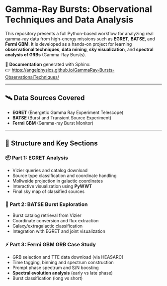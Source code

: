 # Gamma-Ray Bursts: Observational Techniques and Data Analysis

This repository presents a full Python-based workflow for analyzing real gamma-ray data from high-energy missions such as **EGRET**, **BATSE**, and **Fermi GBM**. It is developed as a hands-on project for learning **observational techniques**, **data mining**, **sky visualization**, and **spectral analysis of GRBs** (Gamma-Ray Bursts).

📘 **Documentation** generated with Sphinx:  
👉 https://angelphysics.github.io/GammaRay-Bursts-ObservationalTechniques/

---

## 🛰️ Data Sources Covered

- **EGRET** (Energetic Gamma Ray Experiment Telescope)
- **BATSE** (Burst and Transient Source Experiment)
- **Fermi GBM** (Gamma-ray Burst Monitor)

---

## 📂 Structure and Key Sections

### 📦 Part 1: EGRET Analysis
- Vizier queries and catalog download
- Source type classification and coordinate handling
- Mollweide projection in galactic coordinates
- Interactive visualization using **PyWWT**
- Final sky map of classified sources

### 🌠 Part 2: BATSE Burst Exploration
- Burst catalog retrieval from Vizier
- Coordinate conversion and flux extraction
- Galaxy/extragalactic classification
- Integration with EGRET and joint visualization

### ⚡ Part 3: Fermi GBM GRB Case Study
- GRB selection and TTE data download (via HEASARC)
- Time tagging, binning and spectrum construction
- Prompt phase spectrum and S/N boosting
- **Spectral evolution analysis** (early vs late phase)
- Burst classification (long vs short)
